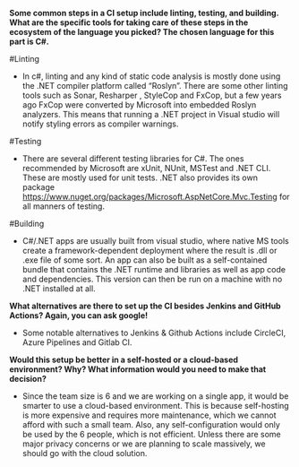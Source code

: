 **Some common steps in a CI setup include linting, testing, and building. What are the specific tools for taking care of these steps in the ecosystem of the language you picked? The chosen language for this part is C#.**

#Linting

- In c#, linting and any kind of static code analysis is mostly done using the .NET compiler platform called “Roslyn”. There are some other linting tools such as Sonar, Resharper , StyleCop and FxCop, but a few years ago FxCop were converted by Microsoft into embedded Roslyn analyzers. This means that running a .NET project in Visual studio will notify styling errors as compiler warnings.

#Testing

- There are several different testing libraries for C#. The ones recommended by Microsoft are xUnit, NUnit, MSTest and .NET CLI. These are mostly used for unit tests. .NET also provides its own package https://www.nuget.org/packages/Microsoft.AspNetCore.Mvc.Testing for all manners of testing.

#Building

- C#/.NET apps are usually built from visual studio, where native MS tools create a framework-dependent deployment where the result is .dll or .exe file of some sort. An app can also be built as a self-contained bundle that contains the .NET runtime and libraries as well as app code and dependencies. This version can then be run on a machine with no .NET installed at all.

**What alternatives are there to set up the CI besides Jenkins and GitHub Actions? Again, you can ask google!**

- Some notable alternatives to Jenkins & Github Actions include CircleCI, Azure Pipelines and Gitlab CI.

**Would this setup be better in a self-hosted or a cloud-based environment? Why? What information would you need to make that decision?**

- Since the team size is 6 and we are working on a single app, it would be smarter to use a cloud-based environment. This is because self-hosting is more expensive and requires more maintenance, which we cannot afford with such a small team. Also, any self-configuration would only be used by the 6 people, which is not efficient. Unless there are some major privacy concerns or we are planning to scale massively, we should go with the cloud solution.
